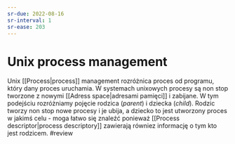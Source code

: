 ```yaml
---
sr-due: 2022-08-16
sr-interval: 1
sr-ease: 203
---
```


# Unix process management
Unix [[Process|process]] management rozróżnica proces od programu, który dany proces uruchamia. W systemach unixowych procesy są non stop tworzone z nowymi [[Adress space|adresami pamięci]] i zabijane. W tym podejściu rozróżniamy pojęcie rodzica (*parent*) i dziecka (*child*). Rodzic tworzy non stop nowe procesy i je ubija, a dziecko to jest utworzony proces w jakimś celu - moga łatwo się znaleźć ponieważ [[Process descriptor|process descriptory]] zawierają równiez informację o tym kto jest rodzicem. 
#review